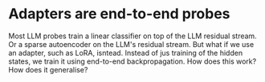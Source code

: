 # Adapters are end-to-end probes



Most LLM probes train a linear classifier on top of the LLM residual stream. Or a sparse autoencoder on the LLM's residual stream. But what if we use an adapter, such as LoRA, isntead. Instead of jus training of the hidden states, we train it using end-to-end backpropagation. How does this work? How does it generalise?
